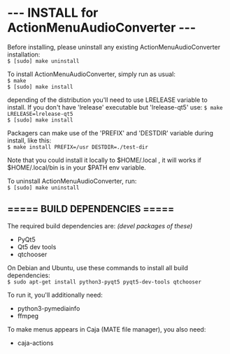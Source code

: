 # ---  INSTALL for ActionMenuAudioConverter  ---

Before installing, please uninstall any existing ActionMenuAudioConverter installation: <br/>
`$ [sudo] make uninstall`

To install ActionMenuAudioConverter, simply run as usual: <br/>
`$ make` <br/>
`$ [sudo] make install`

depending of the distribution you'll need to use LRELEASE variable to install.
If you don't have 'lrelease' executable but 'lrelease-qt5' use:
`$ make LRELEASE=lrelease-qt5` <br/>
`$ [sudo] make install`


Packagers can make use of the 'PREFIX' and 'DESTDIR' variable during install, like this: <br/>
`$ make install PREFIX=/usr DESTDIR=./test-dir`

Note that you could install it locally to $HOME/.local , it will works if $HOME/.local/bin is in your $PATH env variable.<br/>


To uninstall ActionMenuAudioConverter, run: <br/>
`$ [sudo] make uninstall`
<br/>

===== BUILD DEPENDENCIES =====
--------------------------------
The required build dependencies are: <i>(devel packages of these)</i>

 - PyQt5
 - Qt5 dev tools 
 - qtchooser

On Debian and Ubuntu, use these commands to install all build dependencies: <br/>
`$ sudo apt-get install python3-pyqt5 pyqt5-dev-tools qtchooser`

To run it, you'll additionally need:

 - python3-pymediainfo
 - ffmpeg

 
To make menus appears in Caja (MATE file manager), you also need:

 - caja-actions
